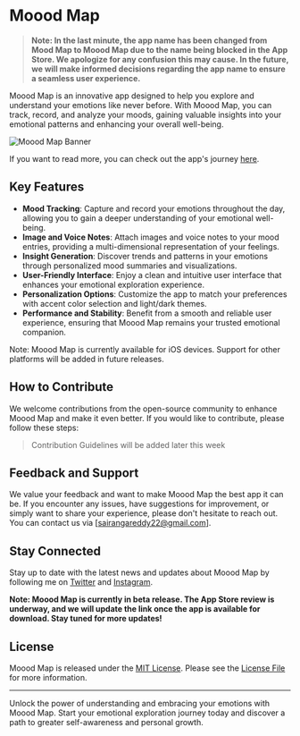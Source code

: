 # Moood Map

> **Note: In the last minute, the app name has been changed from Mood Map to Moood Map due to the name being blocked in the App Store. We apologize for any confusion this may cause. In the future, we will make informed decisions regarding the app name to ensure a seamless user experience.**

Moood Map is an innovative app designed to help you explore and understand your emotions like never before. With Moood Map, you can track, record, and analyze your moods, gaining valuable insights into your emotional patterns and enhancing your overall well-being.

![Moood Map Banner](https://cdn.hashnode.com/res/hashnode/image/upload/v1686819658902/d9019e42-9b31-4550-9ac1-91b91bdb993e.png?w=1600&h=840&fit=crop&crop=entropy&auto=compress,format&format=webp)

If you want to read more, you can check out the app's journey [here](https://irangareddy.hashnode.dev/mood-map-appwrite-hashnode-hackathon). 

## Key Features

- **Mood Tracking**: Capture and record your emotions throughout the day, allowing you to gain a deeper understanding of your emotional well-being.
- **Image and Voice Notes**: Attach images and voice notes to your mood entries, providing a multi-dimensional representation of your feelings.
- **Insight Generation**: Discover trends and patterns in your emotions through personalized mood summaries and visualizations.
- **User-Friendly Interface**: Enjoy a clean and intuitive user interface that enhances your emotional exploration experience.
- **Personalization Options**: Customize the app to match your preferences with accent color selection and light/dark themes.
- **Performance and Stability**: Benefit from a smooth and reliable user experience, ensuring that Moood Map remains your trusted emotional companion.

Note: Moood Map is currently available for iOS devices. Support for other platforms will be added in future releases.

## How to Contribute

We welcome contributions from the open-source community to enhance Moood Map and make it even better. If you would like to contribute, please follow these steps:

> Contribution Guidelines will be added later this week

## Feedback and Support

We value your feedback and want to make Moood Map the best app it can be. If you encounter any issues, have suggestions for improvement, or simply want to share your experience, please don't hesitate to reach out. You can contact us via [sairangareddy22@gmail.com].

## Stay Connected

Stay up to date with the latest news and updates about Moood Map by following me on [Twitter](https://twitter.com/irangareddy) and [Instagram](https://instagram.com/irangareddy).

**Note: Moood Map is currently in beta release. The App Store review is underway, and we will update the link once the app is available for download. Stay tuned for more updates!**

## License

Moood Map is released under the [MIT License](https://opensource.org/licenses/MIT). Please see the [License File](https://github.com/irangareddy/Mood-Map/blob/develop/LICENSE) for more information.

---

Unlock the power of understanding and embracing your emotions with Moood Map. Start your emotional exploration journey today and discover a path to greater self-awareness and personal growth.